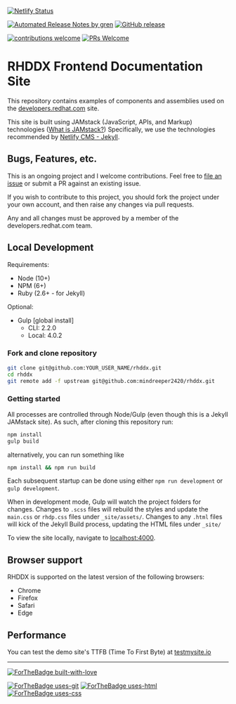 [![Netlify Status](https://api.netlify.com/api/v1/badges/eadda60c-6780-4720-869d-ea925937a7e2/deploy-status)](https://app.netlify.com/sites/rhddx/deploys)

[![Automated Release Notes by gren](https://img.shields.io/badge/%F0%9F%A4%96-release%20notes-00B2EE.svg)](https://github.com/mindreeper2420/rhddx/blob/master/CHANGELOG.md)
[![GitHub release](https://img.shields.io/github/release/Naereen/StrapDown.js.svg)](https://github.com/mindreeper2420/rhddx/releases)

[![contributions welcome](https://img.shields.io/badge/contributions-welcome-brightgreen.svg?style=flat)](https://github.com/mindreeper2420/rhddx/issues)
[![PRs Welcome](https://img.shields.io/badge/PRs-welcome-brightgreen.svg?style=flat-square)](https://github.com/mindreeper2420/rhddx/compare)

# RHDDX Frontend Documentation Site
This repository contains examples of components and assemblies used on the [developers.redhat.com](https://developers.redhat.com) site.

This site is built using JAMstack (JavaScript, APIs, and Markup) technologies ([What is JAMstack?](https://jamstack.org/)) Specifically, we use the technologies recommended by [Netlify CMS - Jekyll](https://www.netlifycms.org/docs/jekyll/).

## Bugs, Features, etc.

This is an ongoing project and I welcome contributions. Feel free to [file an issue](https://github.com/mindreeper2420/rhddx/issues/new) or submit a PR against an existing issue.

If you wish to contribute to this project, you should fork the project under your own account, and then raise any changes via pull requests.

Any and all changes must be approved by a member of the developers.redhat.com team.

## Local Development

Requirements:
 - Node (10+)
 - NPM (6+)
 - Ruby (2.6+ - for Jekyll)

Optional:
 - Gulp [global install]
   - CLI: 2.2.0
   - Local: 4.0.2

### Fork and clone repository
```bash
git clone git@github.com:YOUR_USER_NAME/rhddx.git
cd rhddx
git remote add -f upstream git@github.com:mindreeper2420/rhddx.git
```

### Getting started

All processes are controlled through Node/Gulp (even though this is a Jekyll JAMstack site). As such, after cloning this repository run:

```bash
npm install
gulp build
```
alternatively, you can run something like
```bash
npm install && npm run build
```

Each subsequent startup can be done using either `npm run development` or `gulp development`.

When in development mode, Gulp will watch the project folders for changes. Changes to `.scss` files will rebuild the styles and update the `main.css` or `rhdp.css` files under `_site/assets/`. Changes to any `.html` files will kick of the Jekyll Build process, updating the HTML files under `_site/`

To view the site locally, navigate to [localhost:4000](http://localhost:4000/).

## Browser support

RHDDX is supported on the latest version of the following browsers:

 - Chrome
 - Firefox
 - Safari
 - Edge


## Performance

You can test the demo site's TTFB (Time To First Byte) at [testmysite.io](https://testmysite.io/5b50abe51f12b74b81dd5442/rhddx.netlify.com)

----

[![ForTheBadge built-with-love](http://ForTheBadge.com/images/badges/built-with-love.svg)](https://GitHub.com/mindreeper2420/)

[![ForTheBadge uses-git](http://ForTheBadge.com/images/badges/uses-git.svg)](https://github.com/topics/git)
[![ForTheBadge uses-html](http://ForTheBadge.com/images/badges/uses-html.svg)](https://github.com/topics/html)
[![ForTheBadge uses-css](http://ForTheBadge.com/images/badges/uses-css.svg)](https://github.com/topics/css)
